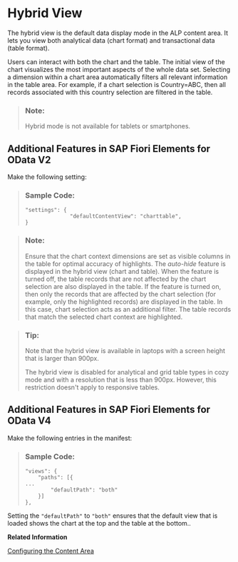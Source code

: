 <!-- loio6615668828a7431c9ae38abe04d63feb -->

# Hybrid View

The hybrid view is the default data display mode in the ALP content area. It lets you view both analytical data \(chart format\) and transactional data \(table format\).



Users can interact with both the chart and the table. The initial view of the chart visualizes the most important aspects of the whole data set. Selecting a dimension within a chart area automatically filters all relevant information in the table area. For example, if a chart selection is Country=ABC, then all records associated with this country selection are filtered in the table.

> ### Note:  
> Hybrid mode is not available for tablets or smartphones.



<a name="loio6615668828a7431c9ae38abe04d63feb__section_bcb_5q2_hqb"/>

## Additional Features in SAP Fiori Elements for OData V2

Make the following setting:

> ### Sample Code:  
> ```
> "settings": {
>               "defaultContentView": "charttable",
> }
> 
> ```

> ### Note:  
> Ensure that the chart context dimensions are set as visible columns in the table for optimal accuracy of highlights. The *auto-hide* feature is displayed in the hybrid view \(chart and table\). When the feature is turned off, the table records that are not affected by the chart selection are also displayed in the table. If the feature is turned on, then only the records that are affected by the chart selection \(for example, only the highlighted records\) are displayed in the table. In this case, chart selection acts as an additional filter. The table records that match the selected chart context are highlighted.

> ### Tip:  
> Note that the hybrid view is available in laptops with a screen height that is larger than 900px.
> 
> The hybrid view is disabled for analytical and grid table types in cozy mode and with a resolution that is less than 900px. However, this restriction doesn't apply to responsive tables.



<a name="loio6615668828a7431c9ae38abe04d63feb__section_dmq_dqj_sqb"/>

## Additional Features in SAP Fiori Elements for OData V4

Make the following entries in the manifest:

> ### Sample Code:  
> ```
> "views": {
>     "paths": [{
> ...
>         "defaultPath": "both"
>     }]
> },
> ```

Setting the `"defaultPath"` to `"both"` ensures that the default view that is loaded shows the chart at the top and the table at the bottom..

**Related Information**  


[Configuring the Content Area](configuring-the-content-area-fc7d73c.md "Visualize data from the main entity set and seamlessly navigate to an application. Define a valid UI.Chart or UI.LineItem annotation to render content for the chart area and table area. For more information, see Descriptor Configuration for the Analytical List Page.")


